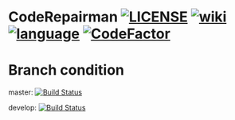 # CodeRepairman [![LICENSE](https://img.shields.io/github/license/SuperSystemStudio/CodeRepairwoman.svg)](https://github.com/SuperSystemStudio/CodeRepairwoman/blob/master/LICENSE) [![wiki](https://img.shields.io/badge/about-wiki-blue.svg)](https://supersystemstudio.github.io/CodeRepairwomanwiki)  [![language](https://img.shields.io/badge/language-Python-blue.svg)]()  [![CodeFactor](https://www.codefactor.io/repository/github/supersystemstudio/coderepairwoman/badge/master)](https://www.codefactor.io/repository/github/supersystemstudio/coderepairwoman/overview/master)
# Branch condition
master: [![Build Status](https://travis-ci.com/SuperSystemStudio/CodeRepairwoman.svg?branch=master)](https://travis-ci.com/SuperSystemStudio/CodeRepairwoman)

develop: [![Build Status](https://travis-ci.com/SuperSystemStudio/CodeRepairwoman.svg?branch=develop)](https://travis-ci.com/SuperSystemStudio/CodeRepairwoman)
